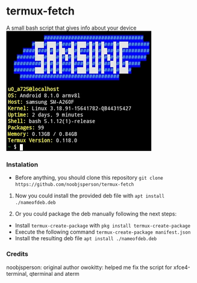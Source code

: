 # termux-fetch
A small bash script that gives info about your device
![Screenshot of the output of termux-fetch](screenshot.jpg)
### Instalation
- Before anything, you should clone this repository
```git clone https://github.com/noobjsperson/termux-fetch```
1. Now you could install the provided deb file with
```apt install ./nameofdeb.deb```

2. Or you could package the deb manually following the next steps:
- Install `termux-create-package` with 
```pkg install termux-create-package```
- Execute the following command
```termux-create-package manifest.json```
- Install the resulting deb file
```apt install ./nameofdeb.deb```

### Credits
noobjsperson: original author
owokitty: helped me fix the script for xfce4-terminal, qterminal and aterm
